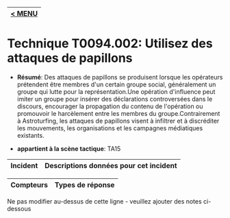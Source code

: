 |[< MENU](../../README.md)|
|---|
# Technique T0094.002: Utilisez des attaques de papillons

* **Résumé**: Des attaques de papillons se produisent lorsque les opérateurs prétendent être membres d'un certain groupe social, généralement un groupe qui lutte pour la représentation.Une opération d'influence peut imiter un groupe pour insérer des déclarations controversées dans le discours, encourager la propagation du contenu de l'opération ou promouvoir le harcèlement entre les membres du groupe.Contrairement à Astroturfing, les attaques de papillons visent à infiltrer et à discréditer les mouvements, les organisations et les campagnes médiatiques existants.

* **appartient à la scène tactique**: TA15


|Incident |Descriptions données pour cet incident |
|-------- |-------------------- |



|Compteurs |Types de réponse |
|-------- |-------------- |


Ne pas modifier au-dessus de cette ligne - veuillez ajouter des notes ci-dessous